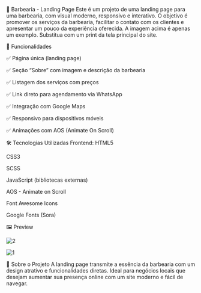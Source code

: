 💈 Barbearia - Landing Page
Este é um projeto de uma landing page para uma barbearia, com visual moderno, responsivo e interativo. O objetivo é promover os serviços da barbearia, facilitar o contato com os clientes e apresentar um pouco da experiência oferecida.
A imagem acima é apenas um exemplo. Substitua com um print da tela principal do site.

🚀 Funcionalidades

✅ Página única (landing page)

✅ Seção “Sobre” com imagem e descrição da barbearia

✅ Listagem dos serviços com preços

✅ Link direto para agendamento via WhatsApp

✅ Integração com Google Maps

✅ Responsivo para dispositivos móveis

✅ Animações com AOS (Animate On Scroll)


🛠️ Tecnologias Utilizadas
Frontend:
HTML5

CSS3

SCSS

JavaScript (bibliotecas externas)

AOS - Animate on Scroll

Font Awesome Icons

Google Fonts (Sora)

🖼️ Preview

![2](https://github.com/user-attachments/assets/72679012-1b24-49cd-9e29-3809bd224821)

![1](https://github.com/user-attachments/assets/a9b254ea-5f9c-4f60-9fa6-2458e1a568a6)

🧔 Sobre o Projeto
A landing page transmite a essência da barbearia com um design atrativo e funcionalidades diretas. Ideal para negócios locais que desejam aumentar sua presença online com um site moderno e fácil de navegar.


